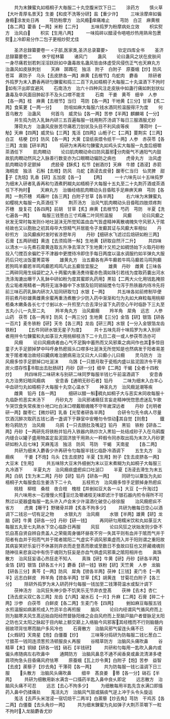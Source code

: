 <!-- { "loadSidebar": true } -->
　　共为末錬蜜丸如梧桐子大毎服二十丸空腹米饮下日二
　　涂药方
　　慎火草【大叶青厚名景天】生姜【和皮不洗等分研】盐【重少许】
　　三味涂摩痒如徧身瘾涂发处日再
　　芎防粉摩方　治风瘾痒痛难止
　　芎防　白芷　麻黄根【各二两】藿香【一两】米粉【二升】
　　五味捣罗为粉摩病处立效
　　枳实熨方　治风白
　　枳实【生用八两】
　　一味捣碎以醋浸令唈唈炒热用熟帛包褁熨上冷即易分作二包子更相炒熨尤佳







　　圣济总録纂要卷一
<子部,医家类,圣济总录纂要>
　　钦定四库全书
　　圣济总録纂要卷二
　　休宁程林纂
　　诸风门
　　蛊风
　　论曰蛊风之状在皮肤间一身尽痛若划若刺淫淫跃跃如中蛊毒故名蛊风皆由体虚受风侵伤正气也天麻丸方　治蛊风如皮肤刺划
　　天麻　踯躅花　独活　附子　白附子　原蚕蛾【炒】防风　苍耳　蒺防子　乌头【去皮脐各一两】麻黄【去根节】鸟蛇肉　麝香
　　除研者外捣罗为末入麝香再研匀錬蜜和捣三二百下丸如梧桐子大每服二十丸温酒下不拘时如有汗出即宜避风
　　石南汤方　治六十四种风注走皮肤中如蛊行痛如刺划状似蛊毒及卒风面目肿起手不及头口噤不能言
　　石南　干姜　黄芩　细辛　人参【各一两】桂　麻黄【去根节】当归　芎防【各一两】干地黄【三分】甘草【炙二两】食茱莄【一两一分】
　　防咀如麻大每服六钱水酒同煎温服得汗为度
　　何首乌散方　治蛊风
　　何首乌　威灵仙【各一两】苦参【半两】麒麟竭【一分】
　　并生捣为防入乳鉢内研三五百遍每服一钱用荆芥汤调下每日三服酒服尤妙
　　薄荷丸方　治蛊风皮肤苦尽痛若刀划状及头目不利风痰等疾
　　薄荷叶【一觔】天麻【四两】威灵仙【三两】羗活【四两】山栀子仁【二两】蔓荆实【三两】白芷　桔梗【炒】防风【各一两】大黄【湿纸丧煨令纸干一两】人参　赤茯苓【各三两】龙脑【研半两】
　　捣研为末再和匀錬蜜丸如鸡头实大每服一丸食后细嚼茶酒任下
　　肌肉瞤动
　　论曰肌肉瞤动命曰防风葢邪分肉衞气不通阳气内鼓故肌肉瞤动然风之入脉善行数变亦为口眼瞤动偏防之病也
　　虎骨丸方　治风虚肌肉瞤动手足颤掉
　　虎胫骨【酥炙】松节【剉酒炒】天麻　牛膝【酒浸】赤箭　海桐皮　独活　石斛【去根】防风　乌蛇【酒浸去皮骨】酸枣仁当归　仙灵脾　甜子【洗焙】乳香【研】五加皮【各一】
　　【两】
　　一十六味先以十五味捣罗为细末入研者乳香再和匀酒煮麫糊丸如梧桐子大每服十五丸至二十丸荆芥酒或茶酒任下不拘时
　　天麻丸方　治循经络肌肉瞤动头目昏眩手足麻痹天麻　芎防【各两】一荆芥穗　鸡蘓叶【各三两】白附子甘草【各半两】
　　右六味为末錬蜜丸如樱桃大每服一丸茶酒任下
　　荆芥汤方　治风气肌肉瞤动头目昏眩四肢烦疼荆芥穗　旋复花【各四两】前胡　甘草【炙】麻黄【去根节】芍药　芎防　半夏【洗七遍各一两】
　　每服三钱葱白三寸鸡蘓二叶同煎温服
　　风癫
　　论曰风癫之状发无常时每发则仆地吐涎沬无所觉知盖由血气皆虚精神离散魂魄失守风邪入于隂经故也又以胞胎之初其母卒大惊精气并居能令子发癫其证与风癫大率相似
　　丹砂煎方　治风癫疾时发时省涉厯年月
　　丹砂【细研水飞滤过后焙研如粉三两】石膏【五两研细】黄连【去须捣筛一斛】生地黄【研取自然汗二升】
　　共四味以清水一斗先煮石膏黄连取五升净去滓次下生地黄汁又煎之如稠饧始下火取丹砂粉投入勺搅百余徧贮于不津器中更搅待冷即住手每日两度以温水调服约如半弹丸大服药后只吃淡饭蔓菁菜等
　　雄黄丸方　治五癫各有声牛癫若牛鸣马癫若马鸣狗癫若狗鸣羊癫若羊鸣鸡癫若鸡鸣凡此五癫皆宜服之
　　雄黄　丹砂　雌黄【三味各二两碎同用生绢袋贮之入十两蜜内重汤煑待蜜赤色滴如珠引若线为度取药嚢出河水洗涤淘漉出曝干入乳鉢中研如粉为度其蜜即丸药用】黒铅【二两大火化用钱匙掩掠去尘垢者用精者一两将无油净器中下水银及铅同销镕搅令匀泻于热铁器内待冷先将前三味石药乳鉢内研次入铅同研取匀】水银【一两】
　　共五味各如前修制毕便将前煮丹砂雄黄雌黄余蜜再重汤煮散少少防入药中渐渐和匀为丸如大麻粒每用桃柳栢桑木嫩条各长七寸寸剉以水一升煎至六合去滓分温下丸药空心午时临卧下三丸至五丸小儿一丸至二丸
　　羚羊角丸方　治风癫癎
　　羚羊角　犀角　远志　人参　山药　茯苓【各一两半】防风【一两三分】生地黄【三分】金箔【研】银箔【研各一百片】麦冬铁粉【研】天冬【各三两】龙齿【研三两】水银【一分入金银箔龙齿铁粉】
　　【五件同研水银无星子为度】
　　共十五味先将十味捣罗为末入别研者用拌令匀錬蜜和丸如菉豆大用桃柳枝汤下二十丸日二夜一或人参茯苓汤亦可
　　风癎
　　论曰风癎病者由心气不足胸中蓄热而又风邪乘之病间作也其多惊目童子大手足颤掉梦中呌呼身热瘛摇头口噤多吐涎洙无所觉知是也然病发于阳者易差发于隂者难治故经曰臓病难治腑病易治又曰大人曰癫小儿曰癎
　　灵乌防方　治风癎多惊手足颤掉口吐涎沫
　　乌鵶【一只腊月取于瓷瓶内盛以盐泥固济令干用炭火煨存性冷取出去肚肠研】丹砂【研一分】细辛【二两】干蝎【全者十四枚炒】
　　共四味将二味研末与别研二味同罗每服半钱匕午前温酒调下
　　安息香丸方治男妇暗风癎病
　　安息香【通明无砂石者】铅丹
　　二味为细末入白羊心中血研匀丸如梧桐子大每服十丸空心温水下
　　神圣丸方　治风癎涎潮等疾
　　雌黄　铅丹【各一两】
　　细研以醋一斛稠丸如桐子大与恶实末同收每服十丸临卧煎恶实末汤下
　　丹砂丸方　治风邪诸癎狂言妄走精神恍惚思虑迷乱乍歌乍哭饮食失常疾发仆地口吐白沬口噤戴眼魂魄不守年嵗深远者
　　丹砂【光明者研一两】酸枣仁【微炒研】乳香【光莹者研各半两】
　　合研令匀先令病人尽量饮酒沉醉次取药五钱匕酒一盏调下于静室中安睡勿令惊动其自觉【则愈】
　　鐡粉乌鸦防方　治风癎
　　乌鸦【一只去肠肚及嘴足】铅丹　黑铅　铁粉【研各二两】丹砂【一两研先将铁粉并铅丹入铁器内熟炒次入黒铅一处结成砂子入在乌鸦腹内缝合以罐子盛用物盖定盐泥固济放干用熟火一秤煆令同赤取出捣为末次入丹砂更研如粉入后七味】天麻羗活　独活　防风　芎防　干蝎　天南星
　　【各二两】
　　共研为细末入麝香少许再研令匀每服半钱匕临卧冷酒调下
　　五生丸方　治癎疾
　　干姜【不炮】乌头【生去皮脐】半夏【生用】附子【生去皮脐各一两】大豆末【生用】
　　共五味除大豆末外细剉为末以豆末煮糊为丸如桐子大每服三丸冷酒下
　　半夏丸方　治风癎痰盛瘛疭口吐涎□
　　半夏【汤浸去滑生为末五两】白矾【生为末二两】丹砂【研】铅丹【研各一两】
　　同研匀以粟饭为丸如梧桐子大每服食后生姜汤下二十丸
　　五枝煎方　治风癎多惊手足颤掉身热瘛疭
　　桃枝　柳枝　桑枝　夜合枝　槐枝【并剉如豆大各一斗】大豆【一升淘过】
　　共六味用水一石慢慢火煎豆烂及嚼诸枝无味即滤汁于银石器内煎令得所不可熬过以瓷器盛每服一匙头许入卢会末少许温酒化破空心徐徐服
　　治风癎瘛疭不省方
　　虎粪【曝干】野猪骨并蹄【炙各不拘多少】
　　共研为散每日空心以酒调下二钱忌一切有足之物
　　水银丸方　治风癎
　　水银【半两】雄黄【研】龙脑【研】牛黄【研各一分】丹砂【研一钱】
　　再同研匀用糯米饮和丸如菉豆大每服五丸至七丸熟水下空心临卧日再服
　　风狂
　　论曰风狂之状始发则少卧不饥自髙自贤自辨自贵盖人之荣衞周身循环昼夜不穷一失其平则有血并于隂而气并于阳者有血并于阳而气并于隂者隂阳二气虚实不调风邪乘虚而入并于阳则谓之重阳故其病妄笑好乐妄行不休甚则弃衣而走登髙而歌或至数日不食故曰狂也又肝藏魂魂则随神往来悲哀动中有伤于魂则为狂妄是亦血气俱虚风邪乘之隂阳相并也
　　眞珠散方　治风狂妄语心热狂走不知人
　　真珠【研】牛黄【研】丹砂【研各半两】金箔【研】银箔【研各五十片】麝香【研一钱】铁粉【研】天竺黄　人参　龙脑【研各三分】黄芩【一两】防风　犀角【镑各半两】茯神【三钱】麦门冬【一两半】远志白鲜皮　羚羊角【镑各半两】甘草【炙】胡黄连　甘菊花白附子【各三分】
　　除研外捣罗为末入研药拌匀每服一钱加至二钱薄荷温水或梨汁调下
　　茯神汤方　治风狂失神少卧不饥笑乐无节弃衣登髙
　　茯神【去木】杏仁【汤去皮尖双仁各三两】龙齿【六两】凝水石【一片】升麻【二两】石膏【碎二十两】沙参　白茯苓　白鲜皮【各二两】生麦门冬【四两】
　　剉如麻豆每服五钱水煎温服如病甚煎成入竹沥半合再煎服
　　脑风
　　论曰内经谓风气循风府而上则为脑寒夫风生髙远始自阳经然督脉阳维之会自风府而上至脑戸脑户者督脉足太阳之防也又太阳之脉起于目内眦上额交巅上入络脑今风邪客其经稽而不行则脑髓内弱故项背怯寒而脑户多风冷也
　　石膏散方　治脑风邪气留连头痛不已
　　石膏【火煆研】天南星【炮】白僵蚕【炒】
　　三味等分捣研为防每服二钱匕葱白二寸腊茶一钱同连须葱煎汤顿服良乆再服
　　谷精草防方　治脑风头痛吹鼻
　　谷精草【末】铜緑【研各一钱】硝石【半钱研】
　　共研和匀每用一匙吹入鼻内或偏头疼随病左右吹鼻中
　　通闗防方　治脑风鼻息不通不闻香臭或鼻流清涕多啑肩项拘急头目昏痛风府怯寒
　　原蚕蛾【瓦上炒令黄】白附子【炮】苦参　益智【去皮】蒺藜子【炒去角】干薄荷【各一两】
　　共为防每服一钱匕温调下日三服
　　头散方　治脑风头痛吹鼻
　　细辛　髙良姜　蒂【各一分】硝石【半两】
　　共研为细散用新水满含一口搐药半匙入鼻中良乆即定
　　远志散方　治脑风头痛不可忍
　　远志【去心不拘多少】
　　为细散每用半匙先含水满口即搐药入鼻中仍揉痛处
　　羗活丸方　治脑风气鼓或膈痰气逆上冲于头令头旋运
　　羗活【去芦头米泔浸一宿切焙干二两半】白蒺藜【炒去角】芎防　干鸡苏【各二两】白僵蚕【去头角炒一两】
　　共为细末錬蜜为丸如弹子大荆芥茶嚼下一粒不拘时入龙脑麝香尤妙
